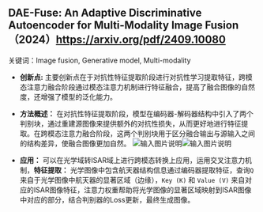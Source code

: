 ﻿ ## DAE-Fuse: An Adaptive Discriminative Autoencoder for Multi-Modality Image Fusion（2024）https://arxiv.org/pdf/2409.10080
关键词：Image fusion, Generative model, Multi-modality
 - **创新点:** 主要创新点在于对抗性特征提取阶段进行对抗性学习提取特征，跨模态注意力融合阶段通过模态注意力机制进行特征融合，提高了融合图像的自然度，还增强了模型的泛化能力。
 - **方法概述：** 在对抗性特征提取阶段，模型在编码器-解码器结构中引入了两个判别块，通过重建源图像来提供额外的对抗性损失，从而更好地进行特征提取。在跨模态注意力融合阶段，这两个判别块用于区分融合输出与源输入之间的结构差异，使融合图像更加自然。
 ![输入图片说明](/imgs/2024-12-11/TRJEt5cYK3UMWnEL.png)![输入图片说明](/imgs/2024-12-11/kjrss8IhYWIBdkBy.png)
 
 - **应用：** 可以在光学域转ISAR域上进行跨模态转换上应用，运用交叉注意力机制，**特征提取：** 光学图像中包含航天器结构信息通过编码器提取特征，查询`Q` 来自于光学图像中航天器的显著区域（边缘），`Key (K)` 和 `Value (V)` 来自对应的ISAR图像特征，注意力权重帮助将光学图像的显著区域映射到ISAR图像中对应的部分，结合判别器的Loss更新，最终生成图像。


